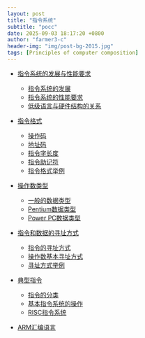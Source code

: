 ```yaml
---
layout: post
title: "指令系统"
subtitle: "pocc"
date: 2025-09-03 18:17:20 +0800
author: "farmer3-c"
header-img: "img/post-bg-2015.jpg"
tags: [Principles of computer composition]
---
```



* [指令系统的发展与性能要求]()  
    * [指令系统的发展]()  
    * [指令系统的性能要求]()  
    * [低级语言与硬件结构的关系]()  

* [指令格式]()  
    * [操作码]()  
    * [地址码]()  
    * [指令字长度]()  
    * [指令助记符]()  
    * [指令格式举例]()  

* [操作数类型]()  
    * [一般的数据类型]()  
    * [Pentium数据类型]()  
    * [Power PC数据类型]()  

* [指令和数据的寻址方式]()  
    * [指令的寻址方式]()  
    * [操作数基本寻址方式]()  
    * [寻址方式举例]()  

* [典型指令]()  
    * [指令的分类]()  
    * [基本指令系统的操作]()  
    * [RISC指令系统]()  

* [ARM汇编语言]()  


